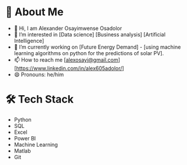 # 🚀 About Me
- 👋 Hi, I am Alexander Osayimwense Osadolor
- 👀 I’m interested in [Data science] [Business analysis] [Artificial Intelligence]
- 🔭 I’m currently working on [Future Energy Demand] - [using machine learning algorithms on python for the predictions of solar PV].
- 📫 How to reach me [alexosayi@gmail.com] [https://www.linkedin.com/in/alex605adolor/]
- 😄 Pronouns: he/him

# 🛠️ Tech Stack
- Python
- SQL
- Excel
- Power BI
- Machine Learning
- Matlab
- Git

<!---
Alex-osayi/Alex-osayi is a ✨ special ✨ repository because its `README.md` (this file) appears on your GitHub profile.
You can click the Preview link to take a look at your changes.
--->
